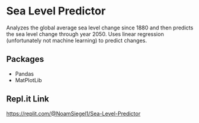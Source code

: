# Sea Level Predictor
Analyzes the global average sea level change since 1880 and then predicts the sea level change through year 2050. 
Uses linear regression (unfortunately not machine learning) to predict changes. 

## Packages
- Pandas
- MatPlotLib

## Repl.it Link
https://replit.com/@NoamSiegel1/Sea-Level-Predictor
